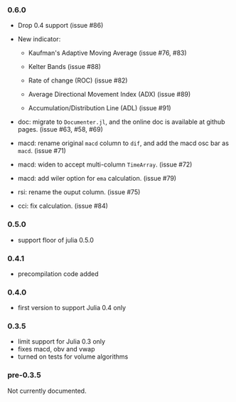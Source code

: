 ### 0.6.0

* Drop 0.4 support (issue #86)

* New indicator:
  * Kaufman's Adaptive Moving Average (issue #76, #83)

  * Kelter Bands (issue #88)

  * Rate of change (ROC) (issue #82)

  * Average Directional Movement Index (ADX) (issue #89)

  * Accumulation/Distribution Line (ADL) (issue #91)

* doc: migrate to `Documenter.jl`, and the online doc is available at github
  pages. (issue #63, #58, #69)

* macd: rename original `macd` column to `dif`,
  and add the macd osc bar as `macd`. (issue #71)

* macd: widen to accept multi-column `TimeArray`. (issue #72)

* macd: add wiler option for `ema` calculation. (issue #79)

* rsi: rename the ouput column. (issue #75)

* cci: fix calculation. (issue #84)

### 0.5.0

* support floor of julia 0.5.0

### 0.4.1

* precompilation code added

### 0.4.0

* first version to support Julia 0.4 only

### 0.3.5

* limit support for Julia 0.3 only
* fixes macd, obv and vwap
* turned on tests for volume algorithms

### pre-0.3.5

Not currently documented.
